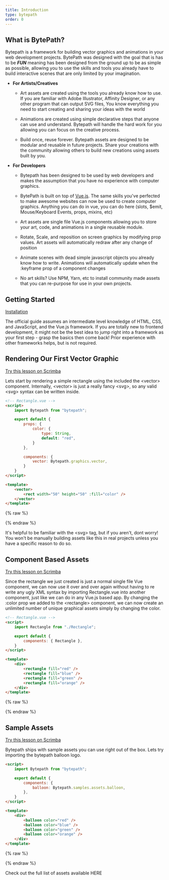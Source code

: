 ```yaml
---
title: Introduction
type: bytepath
order: 0
---
```


## What is BytePath?

Bytepath is a framework for building vector graphics and animations in your web development projects. BytePath was designed with the goal that is has to be ***FUN*** meaning has been designed from the ground up to be as simple as possible, allowing you to use the skills and tools you already have to build interactive scenes that are only limited by your imagination.   

- **For Artists/Creatives** 
    - Art assets are created using the tools you already know how to use. If you are familiar with Adobe Illustrator, Affinity Designer, or any other program that can output SVG files, You know everything you need to start creating and sharing your ideas with the world

    - Animations are created using simple declarative steps that anyone can use and understand. Bytepath will handle the hard work for you allowing you can focus on the creative process. 

    - Build once, reuse forever. Bytepath assets are designed to be modular and reusable in future projects. Share your creations with the community allowing others to build new creations using assets built by you. 
        
- **For Developers** 
    - Bytepath has been designed to be used by web developers and makes the assumption that you have no experience with computer graphics.

    - BytePath is built on top of <a href="https://www.vuejs.org">Vue.js</a>. The same skills you've perfected to make awesome websites can now be used to create computer graphics. Anything you can do in vue, you can do here (slots, $emit, Mouse/Keyboard Events, props, mixins, etc) 
    
    - Art assets are single file Vue.js components allowing you to store your art, code, and animations in a single reusable module. 
    
    - Rotate, Scale, and reposition on screen graphics by modifying prop values. Art assets will automatically redraw after any change of position

    - Animate scenes with dead simple javascript objects you already know how to write. Animations will automatically update when the :keyframe prop of a component changes 
    
    - No art skills? Use NPM, Yarn, etc to install community made assets that you can re-purpose for use in your own projects. 
   
     

    

		


## Getting Started
<a class="button" href="installation.html">Installation</a>
<p class="tip">The official guide assumes an intermediate level knowledge of HTML, CSS, and JavaScript, and the Vue.js framework. If you are totally new to frontend development, it might not be the best idea to jump right into a framework as your first step - grasp the basics then come back! Prior experience with other frameworks helps, but is not required.</p>

## Rendering Our First Vector Graphic
<div class="scrimba"><a href="https://scrimba.com/p/pXKqta/cEQe4SJ" target="_blank" rel="noopener noreferrer">Try this lesson on Scrimba</a></div>

Lets start by rendering a simple rectangle using the included the &lt;vector&gt; component.
Internally, &lt;vector&gt; is just a really fancy &lt;svg&gt;, so any valid &lt;svg&gt; syntax can be written inside. 
``` html
<!-- Rectangle.vue -->
<script>
    import Bytepath from "bytepath";

    export default {
        props: {
            color: {
                type: String,
                default: "red",
            }
        },

        components: {
            vector: Bytepath.graphics.vector,
        }
    }
</script>

<template>
    <vector>
        <rect width="50" height="50" :fill="color" />
    </vector>
</template>
```
{% raw %}
<div id="vector-rect" class="demo">
    <vector-rect />
</div>
<script>
var app2 = new window.vueapp({ el: '#vector-rect' })
</script>
{% endraw %}

<p class="tip">It's helpful to be familiar with the &lt;svg&gt; tag, but if you aren't, dont worry! You won't be manually building assets like this in real projects unless you have a specific reason to do so.</p>

## Component Based Assets
<div class="scrimba"><a href="https://scrimba.com/p/pXKqta/cEQe4SJ" target="_blank" rel="noopener noreferrer">Try this lesson on Scrimba</a></div>

Since the rectangle we just created is just a normal single file Vue component, we can now use it over and over again without having to re write any ugly XML syntax by importing Rectangle.vue into another component, just like we can do in any Vue.js based app.
By changing the :color prop we added to the &lt;rectangle&gt; component, we can now create an unlimited number of unique graphical assets simply by changing the color.   

``` html
<!-- Rectangle.vue -->
<script>
    import Rectangle from "./Rectangle";

    export default {
        components: { Rectangle },
    }
</script>

<template>
    <div>
        <rectangle fill="red" />
        <rectangle fill="blue" />
        <rectangle fill="green" />
        <rectangle fill="orange" />
    </div>
</template>
```
{% raw %}
<div id="cb" class="demo">
    <component-based />
</div>
<script>
var app3 = new window.vueapp({ el: '#cb' })
</script>
{% endraw %}


## Sample Assets
<div class="scrimba"><a href="https://scrimba.com/p/pXKqta/cEQe4SJ" target="_blank" rel="noopener noreferrer">Try this lesson on Scrimba</a></div>

Bytepath ships with sample assets you can use right out of the box. Lets try importing the bytepath balloon logo.
``` html
<script>
    import Bytepath from "bytepath";

    export default {
        components: {
            balloon: Bytepath.samples.assets.balloon,
        },
    }
</script>

<template>
    <div>
        <balloon color="red" />
        <balloon color="blue" />
        <balloon color="green" />
        <balloon color="orange" />
    </div>
</template>
```
{% raw %}
<div id="a4" class="demo">
    <balloon-sample />
</div>
<script>
var app4 = new window.vueapp({ el: '#a4' })
</script>
{% endraw %}

<p class="tip success">Check out the full list of assets available HERE</p>


